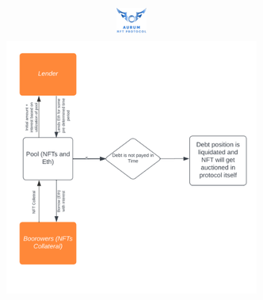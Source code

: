 <p align = "center"> 
  <img src="./Background.png" height="50" width="60" style="background-color: black; display: inline-block;">
  </p>
<p align="center">
  <img src="./schema.png" alt="Schema of the project" title="Schema" />
</p>
